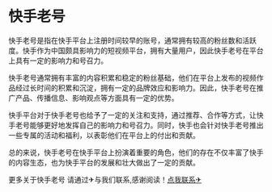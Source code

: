 # 快手老号

快手老号是指在快手平台上注册时间较早的账号，通常拥有较高的粉丝数和活跃度。快手作为中国颇具影响力的短视频平台，拥有大量用户，因此快手老号在平台上具有一定的影响力和号召力。

快手老号通常拥有丰富的内容积累和稳定的粉丝基础，他们在平台上发布的视频作品经过长时间的积累和沉淀，拥有一定的品牌效应和影响力。因此，快手老号在推广产品、传播信息、影响观点等方面具有一定的优势。

快手平台对于快手老号也给予了一定的关注和支持，通过推荐、合作等方式，让快手老号能够更好地发挥自己的影响力和号召力。同时，快手也会针对快手老号推出一些专属的活动和福利，以表彰他们在平台上的付出和贡献。

总的来说，快手老号在快手平台上扮演着重要的角色，他们的存在不仅丰富了快手的内容生态，也为快手平台的发展和壮大做出了一定的贡献。

更多关于快手老号 请通过✈与我们联系,感谢阅读！[点我联系✈](https://ai.G208.com)